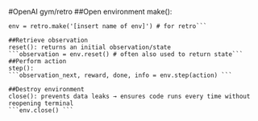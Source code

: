#OpenAI gym/retro
##Open environment
make(): 
```env = gym.make('[insert name of env]') # for gym
env = retro.make('[insert name of env]') # for retro```

##Retrieve observation
reset(): returns an initial observation/state
```observation = env.reset() # often also used to return state```
##Perform action
step(): 
```observation_next, reward, done, info = env.step(action) ```

##Destroy environment 
close(): prevents data leaks → ensures code runs every time without reopening terminal
```env.close() ```
